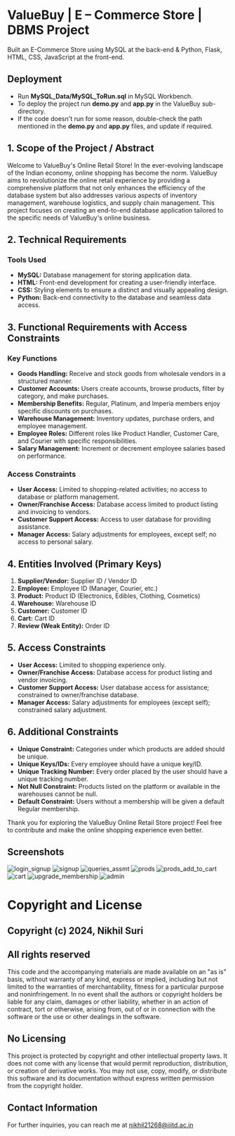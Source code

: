 
# ValueBuy | E – Commerce Store | DBMS Project

Built an E-Commerce Store using MySQL at the back-end & Python, Flask, HTML, CSS, JavaScript at the front-end.


## Deployment
* Run **MySQL_Data/MySQL_ToRun.sql** in MySQL Workbench.
* To deploy the project run **demo.py** and **app.py** in the ValueBuy sub-directory.
* If the code doesn't run for some reason, double-check the path mentioned in the **demo.py** and **app.py** files, and update if required.

## 1. Scope of the Project / Abstract

Welcome to ValueBuy's Online Retail Store! In the ever-evolving landscape of the Indian economy, online shopping has become the norm. ValueBuy aims to revolutionize the online retail experience by providing a comprehensive platform that not only enhances the efficiency of the database system but also addresses various aspects of inventory management, warehouse logistics, and supply chain management. This project focuses on creating an end-to-end database application tailored to the specific needs of ValueBuy's online business.

## 2. Technical Requirements

### Tools Used
- **MySQL:** Database management for storing application data.
- **HTML:** Front-end development for creating a user-friendly interface.
- **CSS:** Styling elements to ensure a distinct and visually appealing design.
- **Python:** Back-end connectivity to the database and seamless data access.

## 3. Functional Requirements with Access Constraints

### Key Functions
- **Goods Handling:** Receive and stock goods from wholesale vendors in a structured manner.
- **Customer Accounts:** Users create accounts, browse products, filter by category, and make purchases.
- **Membership Benefits:** Regular, Platinum, and Imperia members enjoy specific discounts on purchases.
- **Warehouse Management:** Inventory updates, purchase orders, and employee management.
- **Employee Roles:** Different roles like Product Handler, Customer Care, and Courier with specific responsibilities.
- **Salary Management:** Increment or decrement employee salaries based on performance.

### Access Constraints
- **User Access:** Limited to shopping-related activities; no access to database or platform management.
- **Owner/Franchise Access:** Database access limited to product listing and invoicing to vendors.
- **Customer Support Access:** Access to user database for providing assistance.
- **Manager Access:** Salary adjustments for employees, except self; no access to personal salary.

## 4. Entities Involved (Primary Keys)

1. **Supplier/Vendor:** Supplier ID / Vendor ID
2. **Employee:** Employee ID (Manager, Courier, etc.)
3. **Product:** Product ID (Electronics, Edibles, Clothing, Cosmetics)
4. **Warehouse:** Warehouse ID
5. **Customer:** Customer ID
6. **Cart:** Cart ID
7. **Review (Weak Entity):** Order ID

## 5. Access Constraints

- **User Access:** Limited to shopping experience only.
- **Owner/Franchise Access:** Database access for product listing and vendor invoicing.
- **Customer Support Access:** User database access for assistance; constrained to owner/franchise database.
- **Manager Access:** Salary adjustments for employees (except self); constrained salary adjustment.

## 6. Additional Constraints

- **Unique Constraint:** Categories under which products are added should be unique.
- **Unique Keys/IDs:** Every employee should have a unique key/ID.
- **Unique Tracking Number:** Every order placed by the user should have a unique tracking number.
- **Not Null Constraint:** Products listed on the platform or available in the warehouses cannot be null.
- **Default Constraint:** Users without a membership will be given a default Regular membership.

Thank you for exploring the ValueBuy Online Retail Store project! Feel free to contribute and make the online shopping experience even better.

## Screenshots
![login_signup](https://github.com/nikhil21268/ValueBuy/blob/main/Screenshots/loginSignup.PNG)
![signup](https://github.com/nikhil21268/ValueBuy/blob/main/Screenshots/signUp.PNG)
![queries_assmt](https://github.com/nikhil21268/ValueBuy/blob/main/Screenshots/queries.PNG)
![prods](https://github.com/nikhil21268/ValueBuy/blob/main/Screenshots/products1.PNG)
![prods_add_to_cart](https://github.com/nikhil21268/ValueBuy/blob/main/Screenshots/products2.PNG)
![cart](https://github.com/nikhil21268/ValueBuy/blob/main/Screenshots/cart.PNG)
![upgrade_membership](https://github.com/nikhil21268/ValueBuy/blob/main/Screenshots/upgradeMembership.PNG)
![admin](https://github.com/nikhil21268/ValueBuy/blob/main/Screenshots/admin.PNG)

# Copyright and License

## Copyright (c) 2024, Nikhil Suri

## All rights reserved

This code and the accompanying materials are made available on an "as is" basis, without warranty of any kind, express or implied, including but not limited to the warranties of merchantability, fitness for a particular purpose and noninfringement. In no event shall the authors or copyright holders be liable for any claim, damages or other liability, whether in an action of contract, tort or otherwise, arising from, out of or in connection with the software or the use or other dealings in the software.

## No Licensing
This project is protected by copyright and other intellectual property laws. It does not come with any license that would permit reproduction, distribution, or creation of derivative works. You may not use, copy, modify, or distribute this software and its documentation without express written permission from the copyright holder.

## Contact Information
For further inquiries, you can reach me at nikhil21268@iiitd.ac.in
